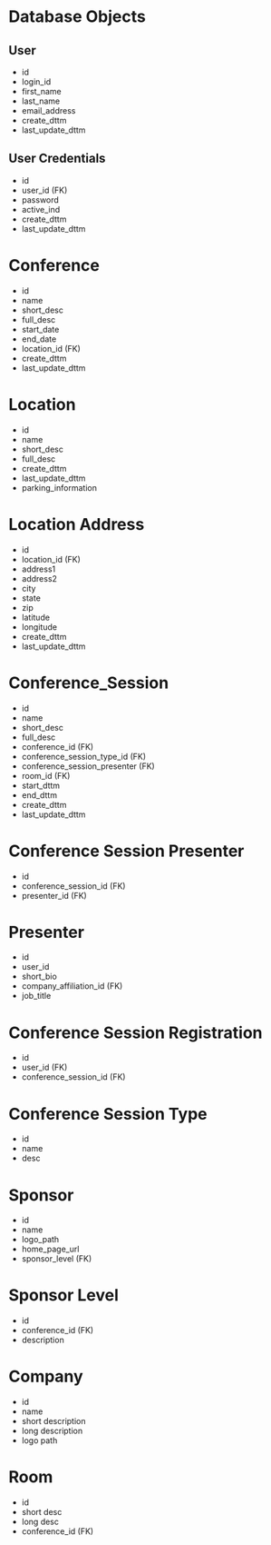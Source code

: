# Database Objects

## User
- id
- login_id 
- first_name
- last_name
- email_address
- create_dttm
- last_update_dttm

## User Credentials
- id
- user_id (FK)
- password
- active_ind
- create_dttm
- last_update_dttm

# Conference
- id
- name
- short_desc
- full_desc
- start_date
- end_date
- location_id (FK)
- create_dttm
- last_update_dttm

# Location
- id
- name
- short_desc
- full_desc
- create_dttm
- last_update_dttm
- parking_information

# Location Address
- id
- location_id (FK)
- address1
- address2
- city
- state
- zip
- latitude
- longitude
- create_dttm
- last_update_dttm

# Conference_Session 
- id
- name
- short_desc
- full_desc
- conference_id (FK)
- conference_session_type_id (FK)
- conference_session_presenter (FK)
- room_id (FK)
- start_dttm
- end_dttm
- create_dttm
- last_update_dttm

# Conference Session Presenter
- id
- conference_session_id (FK)
- presenter_id (FK)

# Presenter 
- id
- user_id
- short_bio
- company_affiliation_id (FK)
- job_title

# Conference Session Registration
- id
- user_id (FK)
- conference_session_id (FK)

# Conference Session Type
- id
- name
- desc

# Sponsor
- id
- name
- logo_path
- home_page_url
- sponsor_level (FK)

# Sponsor Level
- id
- conference_id (FK)
- description

# Company
- id
- name
- short description
- long description
- logo path

# Room
- id
- short desc
- long desc
- conference_id (FK)
